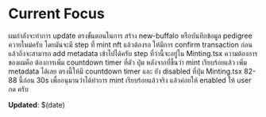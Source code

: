 # Current Focus

ผมกำลังจะทำการ update ตรงขั้นตอนในการ สร้าง new-buffalo หรือบันทึกข้อมูล pedigree ควายใหม่ครับ โดยมันจะมี step ที่ mint nft แล้วต้องรอ ให้มีการ confirm transaction ก่อนแล้วถึงจะสามารถ add metadata เข้าไปได้ครับ step ที่ว่านี้จะอยู่ใน Minting.tsx ความต้องการของผมคือ ต้องการเพิ่ม countdown timer ที่ตัว ปุ่ม หลังจากที่ขึ้นว่า mint เรียบร้อยแล้ว เพิ่ม metadata ได้เลย ตรงนี้ให้มี countdown timer และ ยัง disabled ที่ปุ่ม Minting.tsx 82-88 นี้ก่อน 30s เพื่ออนุมานว่าได้ทำการ mint เรียบร้อยแล้วจริง แล้วค่อยให้ enabled ให้ user กด ครับ

**Updated**: $(date)